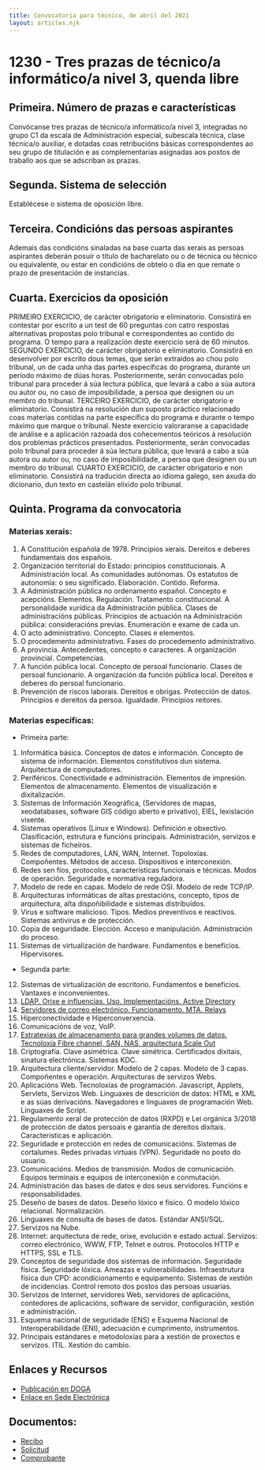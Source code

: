 ```yaml
---
title: Convocatoria para técnico, de abril del 2021
layout: articles.njk
---
```


# 1230 - Tres prazas de técnico/a informático/a nivel 3, quenda libre


## Primeira. Número de prazas e características

Convócanse tres prazas de técnico/a informático/a nivel 3, integradas no grupo C1 da escala de Administración especial, subescala técnica, clase técnica/o auxiliar, e dotadas coas retribucións básicas correspondentes ao seu grupo de titulación e as complementarias asignadas aos postos de traballo aos que se adscriban as prazas.

## Segunda. Sistema de selección

Establécese o sistema de oposición libre.
## Terceira. Condicións das persoas aspirantes

Ademais das condicións sinaladas na base cuarta das xerais as persoas aspirantes deberán posuír o título de bacharelato ou o de técnica ou técnico ou equivalente, ou estar en condicións de obtelo o día en que remate o prazo de presentación de instancias.

## Cuarta. Exercicios da oposición
PRIMEIRO EXERCICIO, de carácter obrigatorio e eliminatorio. Consistirá en contestar por escrito a un test de 60 preguntas con catro respostas alternativas propostas polo tribunal e correspondentes ao contido do programa. O tempo para a realización deste exercicio será de 60 minutos.
SEGUNDO EXERCICIO, de carácter obrigatorio e eliminatorio. Consistirá en desenvolver por escrito dous temas, que serán extraídos ao chou polo tribunal, un de cada unha das partes específicas do programa, durante un período máximo de dúas horas. Posteriormente, serán convocadas polo tribunal para proceder á súa lectura pública, que levará a cabo a súa autora ou autor ou, no caso de imposibilidade, a persoa que designen ou un membro do tribunal.
TERCEIRO EXERCICIO, de carácter obrigatorio e eliminatorio. Consistirá na resolución dun suposto práctico relacionado coas materias contidas na parte específica do programa e durante o tempo máximo que marque o tribunal. Neste exercicio valoraranse a capacidade de análise e a aplicación razoada dos coñecementos teóricos á resolución dos problemas prácticos presentados. Posteriormente, serán convocadas polo tribunal para proceder á súa lectura pública, que levará a cabo a súa autora ou autor ou, no caso de imposibilidade, a persoa que designen ou un membro do tribunal.
CUARTO EXERCICIO, de carácter obrigatorio e non eliminatorio. Consistirá na tradución directa ao idioma galego, sen axuda do dicionario, dun texto en castelán elixido polo tribunal.

## Quinta. Programa da convocatoria

### Materias xerais:
1. A Constitución española de 1978. Principios xerais. Dereitos e deberes fundamentais dos españois.
2. Organización territorial do Estado: principios constitucionais. A Administración local. As comunidades autónomas. Os estatutos de autonomía: o seu significado. Elaboración. Contido. Reforma.
3. A Administración pública no ordenamento español. Concepto e acepcións. Elementos. Regulación. Tratamento constitucional. A personalidade xurídica da Administración pública. Clases de administracións públicas. Principios de actuación na Administración pública: consideracións previas. Enumeración e exame de cada un.
4. O acto administrativo. Concepto. Clases e elementos.
5. O procedemento administrativo. Fases do procedemento administrativo.
6. A provincia. Antecedentes, concepto e caracteres. A organización provincial. Competencias.
7. A función pública local. Concepto de persoal funcionario. Clases de persoal funcionario. A organización da función pública local. Dereitos e deberes do persoal funcionario.
8. Prevención de riscos laborais. Dereitos e obrigas. Protección de datos. Principios e dereitos da persoa. Igualdade. Principios reitores.

### Materias específicas:
- Primeira parte:
1. Informática básica. Conceptos de datos e información. Concepto de sistema de información. Elementos constitutivos dun sistema. Arquitectura de computadores.
2. Periféricos. Conectividade e administración. Elementos de impresión. Elementos de almacenamento. Elementos de visualización e dixitalización.
3. Sistemas de Información Xeográfica, (Servidores de mapas, xeodatabases, software GIS código aberto e privativo), EIEL, lexislación vixente.
4. Sistemas operativos (Linux e Windows). Definición e obxectivo. Clasificación, estrutura e funcións principais. Administración, servizos e sistemas de ficheiros.
5. Redes de computadores, LAN, WAN, Internet. Topoloxías. Compoñentes. Métodos de acceso. Dispositivos e interconexión.
6. Redes sen fíos, protocolos, características funcionais e técnicas. Modos de operación. Seguridade e normativa reguladora.
7. Modelo de rede en capas. Modelo de rede OSI. Modelo de rede TCP/IP.
8. Arquitecturas informáticas de altas prestacións, concepto, tipos de arquitectura, alta dispoñibilidade e sistemas distribuídos.
9. Virus e software malicioso. Tipos. Medios preventivos e reactivos. Sistemas antivirus e de protección.
10. Copia de seguridade. Elección. Acceso e manipulación. Administración do proceso.
11. Sistemas de virtualización de hardware. Fundamentos e beneficios. Hipervisores.

- Segunda parte:
12. Sistemas de virtualización de escritorio. Fundamentos e beneficios. Vantaxes e inconvenientes.
13. [LDAP. Orixe e influencias. Uso. Implementacións. Active Directory](/articles/ldap)
14. [Servidores de correo electrónico. Funcionamento. MTA. Relays](/articles/email)
15. Hiperconectividade e Hiperconverxencia.
16. Comunicacións de voz, VoIP.
17. [Estratexias de almacenamento para grandes volumes de datos. Tecnoloxía Fibre channel, SAN, NAS, arquitectura Scale Out](/articles/almacenamiento)
18. Criptografía. Clave asimétrica. Clave simétrica. Certificados dixitais, sinatura electrónica. Sistemas KDC.
19. Arquitectura cliente/servidor. Modelo de 2 capas. Modelo de 3 capas. Compoñentes e operación. Arquitecturas de servizos Webs.
20. Aplicacións Web. Tecnoloxías de programación. Javascript, Applets, Servlets, Servizos Web. Linguaxes de descrición de datos: HTML e XML e as súas derivacións. Navegadores e linguaxes de programación Web. Linguaxes de Script.
21. Regulamento xeral de protección de datos (RXPD) e Lei orgánica 3/2018 de protección de datos persoais e garantía de dereitos dixitais. Características e aplicación.
22. Seguridade e protección en redes de comunicacións. Sistemas de cortalumes. Redes privadas virtuais (VPN). Seguridade no posto do usuario.
23. Comunicacións. Medios de transmisión. Modos de comunicación. Equipos terminais e equipos de interconexión e conmutación.
24. Administración das bases de datos e dos seus servidores. Funcións e responsabilidades.
25. Deseño de bases de datos. Deseño lóxico e físico. O modelo lóxico relacional. Normalización.
26. Linguaxes de consulta de bases de datos. Estándar ANSI/SQL.
27. Servizos na Nube.
28. Internet: arquitectura de rede, orixe, evolución e estado actual. Servizos: correo electrónico, WWW, FTP, Telnet e outros. Protocolos HTTP e HTTPS, SSL e TLS.
29. Conceptos de seguridade dos sistemas de información. Seguridade física. Seguridade lóxica. Ameazas e vulnerabilidades. Infraestrutura física dun CPD: acondicionamento e equipamento. Sistemas de xestión de incidencias. Control remoto dos postos das persoas usuarias.
30. Servizos de Internet, servidores Web, servidores de aplicacións, contedores de aplicacións, software de servidor, configuración, xestión e administración.
31. Esquema nacional de seguridade (ENS) e Esquema Nacional de Interoperabilidade (ENI), adecuación e cumprimento, instrumentos.
32. Principais estándares e metodoloxías para a xestión de proxectos e servizos. ITIL. Xestión do cambio.

## Enlaces y Recursos

- <a href="https://boppo.depo.gal/web/boppo/detalle/-/boppo/2021/04/06/2021016860" target="_blank">Publicación en DOGA</a>
- <a href="https://sede.depo.gal/web/public/employment/employment-public-examination.xhtml?idprocedure=91097623&idoposicion=91382691" target="_blank">Enlace en Sede Electrónica</a>

## Documentos: 

- <a href="docs/pago_tasa.pdf" target="_blak">Recibo</a>
- <a href="docs/Recibo.pdf" target="_blak">Solicitud</a>
- <a href="docs/REX_WEB2021022242.pdf" target="_blak">Comprobante</a>
